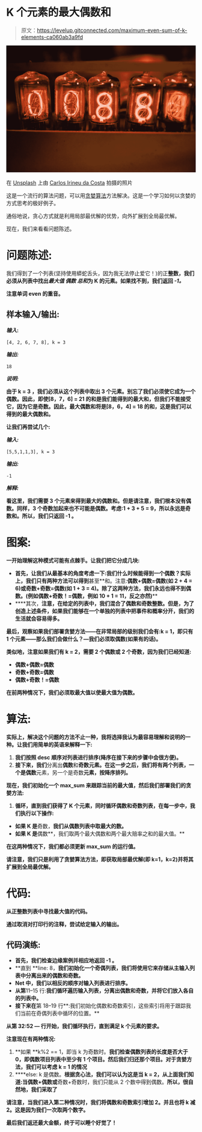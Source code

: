 # K 个元素的最大偶数和

> 原文：<https://levelup.gitconnected.com/maximum-even-sum-of-k-elements-ca060ab3a9fd>

![](img/4e1ee1a2fa1ff8ea0920dba2b7eb3d04.png)

在 [Unsplash](https://unsplash.com/s/photos/numbers?utm_source=unsplash&utm_medium=referral&utm_content=creditCopyText) 上由 [Carlos Irineu da Costa](https://unsplash.com/@carlosirineu?utm_source=unsplash&utm_medium=referral&utm_content=creditCopyText) 拍摄的照片

这是一个流行的算法问题，可以用[贪婪算法](https://en.wikipedia.org/wiki/Greedy_algorithm)方法解决。这是一个学习如何以贪婪的方式思考的极好例子。

通俗地说，贪心方式就是利用局部最优解的优势，向外扩展到全局最优解。

现在，我们来看看问题陈述。

# 问题陈述:

我们得到了一个列表(坚持使用蟒蛇舌头，因为我无法停止爱它！)的正**整数，我们必须从列表中找出*最大值* ***偶数*** *总和*为 **K** 的元素。如果找不到，我们返回 *-1。***

**注意单词 **even 的重音。****

## ****样本输入/输出:****

***输入*:**

```
[4, 2, 6, 7, 8], k = 3
```

***输出:***

```
18
```

***说明:***

**由于 **k = 3** ，我们必须从这个列表中取出 3 个元素。别忘了我们必须使它成为一个偶数。因此，即使[8，7，6] = 21 的和是我们能得到的最大和，但我们不能接受它，因为它是奇数。因此，最大偶数和将是[8，6，4] = 18 的和，这是我们可以得到的最大偶数和。**

**让我们再尝试几个:**

***输入:***

```
[5,5,1,1,3], k = 3
```

***输出:***

```
-1
```

***解释:***

**看这里，我们需要 3 个元素来得到最大的偶数和。但是请注意，我们根本没有偶数。同样，3 个奇数加起来也不可能是偶数。考虑:1 + 3 + 5 = 9，所以永远是奇数和。所以，我们只返回 **-1** 。**

# ****图案:****

**一开始理解这种模式可能有点棘手。让我们把它分成几块:**

*   **首先，让我们从最基本的角度考虑一下:我们什么时候能得到一个偶数？实际上，我们只有两种方法可以得到**甚至**和。注意:**偶数+偶数=偶数(如 2 + 4 = 6)或奇数+奇数=偶数(如 1 + 3 = 4)。除了这两种方法，我们永远也得不到偶数。(例如偶数+奇数！=偶数，例如 10 + 1 = 11，反之亦然)****
*   ****其次，**注意，在给定的列表中，我们混合了偶数和奇数整数。但是，为了创造上述条件，如果我们能够在一个单独的列表中把事件和概率分开，我们的生活就会容易得多。**

****最后**，观察如果我们部署贪婪方法——在非常局部的级别我们会有:k = 1，即只有 1 个元素——那么我们会做什么？—我们必须取偶数(如果有的话)。**

**类似地，注意如果我们有 k = 2，需要 2 个偶数或 2 个奇数，因为我们已经知道:**

*   ****偶数+偶数=偶数****
*   ****奇数+奇数=偶数****
*   ****偶数+奇数！=偶数****

**在前两种情况下，我们必须取最大值以使最大值为偶数。**

# ****算法:****

**实际上，解决这个问题的方法不止一种，我将选择我认为最容易理解和说明的一种。让我们用简单的英语来解释一下:**

1.  **我们按照 desc 顺序对列表进行排序(降序在接下来的步骤中会很方便)。**
2.  **接下来，我们**分离出**偶数**和**奇数元素。在这一步之后，我们将有两个列表，一个是偶数**元素，另一个是奇数**元素，按降序排列。**

**现在，我们初始化一个 **max_sum** 来跟踪当前的最大值，然后我们部署我们的贪婪方法:**

1.  **循环，直到我们获得了 K 个元素，同时循环偶数和奇数列表，在每一步中，我们执行以下操作:**

*   **如果 **K** 是**奇数，**我们从偶数列表中取最大的数。**
*   **如果 **K** 是**偶数**，我们取两个最大偶数和两个最大赔率之和的最大值。**

**在这两种情况下，我们都必须更新 **max_sum 的运行值。****

**请注意，我们只是利用了贪婪算法方法，即获取局部最优解(即 k=1，k=2)并将其扩展到全局最优解。**

# ****代码:****

**从正整数列表中寻找最大值的代码。**

**通过取消对打印行的注释，尝试给定输入的输出。**

## ****代码演练:****

*   **首先，我们检查边缘案例并相应地返回 **-1** 。**
*   **直到 **line: 8，**我们初始化一个奇偶列表，我们将使用它来存储从主输入列表中分离出来的偶数和奇数。**
*   **Net 中，我们以相反的顺序对输入列表进行排序。**
*   **从第**11–15 行:**我们循环遍历输入列表，分离出偶数和奇数，并将它们放入各自的列表中。**
*   **接下来在**第 18–19 行**:我们初始化偶数和奇数索引，这些索引将用于跟踪我们当前在奇偶列表中循环的位置。**

**从第 **32:52 —** 行开始，我们循环执行，直到满足 k 个元素的要求。**

**注意现在有两种情况:**

1.  **如果 **k%2 == 1，即当 k 为奇数时。**我们检查偶数列表的长度是否大于 0，即偶数项目列表中至少有 1 个项目。然后我们归还那个项目。对于贪婪方法，我们可以考虑 **k = 1** 的情况**
2.  ****else: k 是偶数。**根据贪心法，我们可以认为这是当 **k = 2，**从上面我们知道:当**偶数+偶数**或**奇数+奇数时，我们只能从 2 个数中得到偶数。**所以，很自然地，我们采取了**

**请注意，当我们进入第二种情况时，我们将偶数和奇数索引增加 2。并且也将 k 减 2。这是因为我们一次取两个数字。**

**最后我们返还最大金额，终于可以睡个好觉了！**